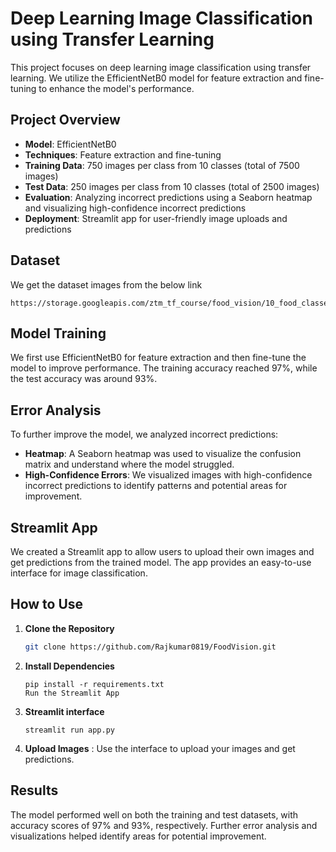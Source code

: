 # Deep Learning Image Classification using Transfer Learning

This project focuses on deep learning image classification using transfer learning. We utilize the EfficientNetB0 model for feature extraction and fine-tuning to enhance the model's performance.

## Project Overview

- **Model**: EfficientNetB0
- **Techniques**: Feature extraction and fine-tuning
- **Training Data**: 750 images per class from 10 classes (total of 7500 images)
- **Test Data**: 250 images per class from 10 classes (total of 2500 images)
- **Evaluation**: Analyzing incorrect predictions using a Seaborn heatmap and visualizing high-confidence incorrect predictions
- **Deployment**: Streamlit app for user-friendly image uploads and predictions

## Dataset
We get the dataset images from the below link 
```
https://storage.googleapis.com/ztm_tf_course/food_vision/10_food_classes_all_data.zip
```

## Model Training

We first use EfficientNetB0 for feature extraction and then fine-tune the model to improve performance. The training accuracy reached 97%, while the test accuracy was around 93%.

## Error Analysis

To further improve the model, we analyzed incorrect predictions:
- **Heatmap**: A Seaborn heatmap was used to visualize the confusion matrix and understand where the model struggled.
- **High-Confidence Errors**: We visualized images with high-confidence incorrect predictions to identify patterns and potential areas for improvement.

## Streamlit App

We created a Streamlit app to allow users to upload their own images and get predictions from the trained model. The app provides an easy-to-use interface for image classification.

## How to Use

1. **Clone the Repository**
   ```bash
   git clone https://github.com/Rajkumar0819/FoodVision.git
   ```
   
2. **Install Dependencies**

    ```
    pip install -r requirements.txt
    Run the Streamlit App
    ```
3. **Streamlit interface**
    ```
    streamlit run app.py
    ```
4. **Upload Images** : Use the interface to upload your images and get predictions.

## Results
The model performed well on both the training and test datasets, with accuracy scores of 97% and 93%, respectively. Further error analysis and visualizations helped identify areas for potential improvement.
